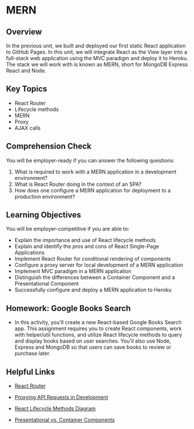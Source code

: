 # MERN

## Overview

In the previous unit, we built and deployed our first static React application to GitHub Pages. In this unit, we will integrate React as the View layer into a full-stack web application using the MVC paradigm and deploy it to Heroku. The stack we will work with is known as MERN, short for MongoDB Express React and Node.

## Key Topics

* React Router
* Lifecycle methods
* MERN
* Proxy
* AJAX calls

## Comprehension Check

You will be employer-ready if you can answer the following questions:

1. What is required to work with a MERN application in a development environment?
2. What is React Router doing in the context of an SPA?
3. How does one configure a MERN application for deployment to a production environment?

## Learning Objectives

You will be employer-competitive if you are able to:

* Explain the importance and use of React lifecycle methods
* Explain and identify the pros and cons of React Single-Page Applications
* Implement React Router for conditional rendering of components
* Configure a proxy server for local development of a MERN application
* Implement MVC paradigm in a MERN application
* Distinguish the differences between a Container Component and a Presentational Component
* Successfully configure and deploy a MERN application to Heroku

## Homework: Google Books Search

* In this activity, you'll create a new React-based Google Books Search app. This assignment requires you to create React components, work with helper/util functions, and utilize React lifecycle methods to query and display books based on user searches. You'll also use Node, Express and MongoDB so that users can save books to review or purchase later.

## Helpful Links

* [React Router](https://reacttraining.com/react-router/)

* [Proxying API Requests in Development](https://facebook.github.io/create-react-app/docs/proxying-api-requests-in-development)

* [React Lifecycle Methods Diagram](http://projects.wojtekmaj.pl/react-lifecycle-methods-diagram/)

* [Presentational vs. Container Components](https://medium.com/@dan_abramov/smart-and-dumb-components-7ca2f9a7c7d0)
